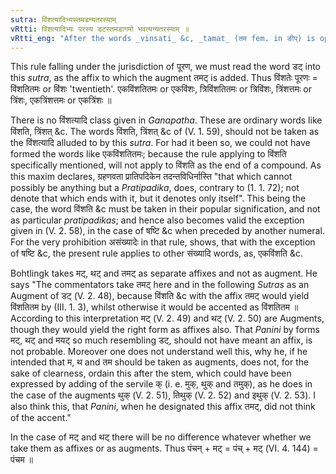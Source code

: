 ```yaml
---
sutra: विंशत्यादिभ्यस्तमडन्यतरस्याम्
vRtti: विंशत्यादिभ्यः परस्य डटस्तमडागमो भवत्यन्यतरस्याम् ॥
vRtti_eng: "After the words _vinsati_ &c, _tamat_ (तम fem. in ङीप्) is optionally the augment of _dat_."
---
```

This rule falling under the jurisdiction of पूरण, we must read the word डट् into this _sutra_, as the affix to which the augment तमट् is added. Thus विंशतेः पूरणः = विंशतितमः or विंशः 'twentieth'. एकविंशतितमः or एकविंशः, त्रिविंशतितमः or त्रिविंशः, त्रिंशत्तमः or त्रिंशः, एकत्रिंशत्तमः or एकत्रिंशः ॥

There is no विंशत्यादि class given in _Ganapatha_. These are ordinary words like विंशति, त्रिंशत् &c. The words विंशति, त्रिंशत् &c of (V. 1. 59), should not be taken as the विंशत्यादि alluded to by this _sutra_. For had it been so, we could not have formed the words like एकविंशतितमः; because the rule applying to विंशति specifically mentioned, will not apply to विंशति as the end of a compound. As this maxim declares, ग्रहणवता प्रातिपदिकेन तदन्तविधिर्नास्ति "that which cannot possibly be anything but a _Pratipadika_, does, contrary to (1. 1. 72); not denote that which ends with it, but it denotes only itself". This being the case, the word विंशति &c must be taken in their popular signification, and not as particular _pratipadikas_; and hence also becomes valid the exception given in (V. 2. 58), in the case of षष्टि &c when preceded by another numeral. For the very prohibition असंख्यादेः in that rule, shows, that with the exception of षष्टि &c, the present rule applies to other संख्यादि words, as, एकविंशति &c. 

Bohtlingk takes मट्, थट् and तमट् as separate affixes and not as augment. He says "The commentators take तमट् here and in the following _Sutras_ as an Augment of डट् (V. 2. 48), because विंशति  &c with the affix तमट् would yield विंशतितम by (III. 1. 3), whilst otherwise it would be accented as विंशतितम ॥ According to this interpretation मट् (V. 2. 49) and थट् (V. 2. 50) are Augments, though they would yield the right form as affixes also. That _Panini_ by forms मट्, थट् and मयट् so much resembling डट्, should not have meant an affix, is not probable. Moreover one does not understand well this, why he, if he intended that म, थ and तम should be taken as augments, does not, for the sake of clearness, ordain this after the stem, which could have been expressed by adding of the servile क् (i. e. मुक्, थुक् and तमुक्), as he does in the case of the augments थुक् (V. 2. 51), तिथुक् (V. 2. 52) and इथुक् (V. 2. 53). I also think this, that _Panini_, when he designated this affix तमट्, did not think of the accent."

In the case of मट् and थट् there will be no difference whatever whether we take them as affixes or as augments. Thus पंचन् + मट् = पंच् + मट् (VI. 4. 144) = पंचम ॥  
